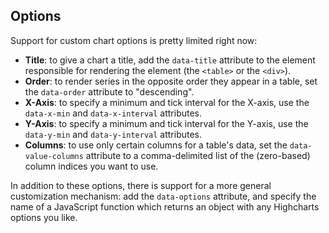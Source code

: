 Options
-------

Support for custom chart options is pretty limited right now:

- **Title**: to give a chart a title, add the `data-title` attribute to the element responsible for rendering the element (the `<table>` or the `<div>`).
- **Order**: to render series in the opposite order they appear in a table, set the `data-order` attribute to "descending".
- **X-Axis**: to specify a minimum and tick interval for the X-axis, use the `data-x-min` and `data-x-interval` attributes.
- **Y-Axis**: to specify a minimum and tick interval for the Y-axis, use the `data-y-min` and `data-y-interval` attributes.
- **Columns**: to use only certain columns for a table's data, set the `data-value-columns` attribute to a comma-delimited list of the (zero-based) column indices you want to use.

In addition to these options, there is support for a more general customization mechanism: add the `data-options` attribute, and specify the name of a JavaScript function which returns an object with any Highcharts options you like.
